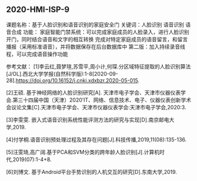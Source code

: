 ## 2020-HMI-ISP-9
课题名称：基于人脸识别和语音识别的家庭安全门
关键词：人脸识别 语音识别 语音合成
功能：
家庭智能门禁系统：可以完成家庭成员的人脸录入，进行人脸识别开门，同时结合语音和文字的相互转换
完成对特定家庭成员的语音留言，和留言播报（采用标准语音），并将数据保存在后台数据库中
第二版：加入持续录音线程，可以完成语音操作功能


参考文献：
[1]李云红,聂梦瑄,苏雪平,周小计,何琛.分区域特征提取的人脸识别算法[J/OL].西北大学学报(自然科学版):1-8[2020-09-28].https://doi.org/10.16152/j.cnki.xdxbzr.2020-05-015.

[2]王硕. 基于神经网络的人脸识别研究[A]. 天津市电子学会、天津市仪器仪表学会.第三十四届中国（天津）2020’IT、网络、信息技术、电子、仪器仪表创新学术会议论文集[C].天津市电子学会、天津市仪器仪表学会:天津市电子学会,2020:3.

[3]李雯雯. 嵌入式语音识别系统性能评测方法的研究与实现[D].南京邮电大学,2019.

[4]付学桐.语音识别预处理过程及其存在问题[J].科技传播,2019,11(08):135-136.

[5]汪雯琦,高广阔.基于PCA和SVM分类的跨年龄人脸识别[J].计算机时代,2019(07):1-4+8.

[6]刘博文. 基于Android平台手势识别的人机交互的研究[D].东南大学,2019.

